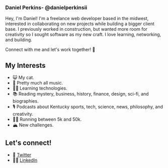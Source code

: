 ### Daniel Perkins- @danielperkinsii 
Hey, I'm Daniel! I'm a freelance web developer based in the midwest, interested in collaborating on new projects while building a bigger client base. I previously worked in construction, but wanted more room for creativity so I sought software as my new craft. I love learning, networking, and building. 

Connect with me and let's work together! 🤠


## My Interests
- 😺  My cat.
- 🎵  Pretty much all music.
- 👨‍💻  Learning technologies.
- 📚  Reading mystery, business, history, finance, design, sci-fi, and biographies.
- 🎙  Podcasts about Kentucky sports, tech, science, news, philosophy, and creativity.
- 🏃💨  Running between 5k and 50k.
- 🏔  New challenges.

## Let's connect!
- 🐣  [Twitter](https://twitter.com/danielperkinsii)
- 👨‍💼  [LinkedIn](https://www.linkedin.com/in/daniel-perkins-b477871a7/)
